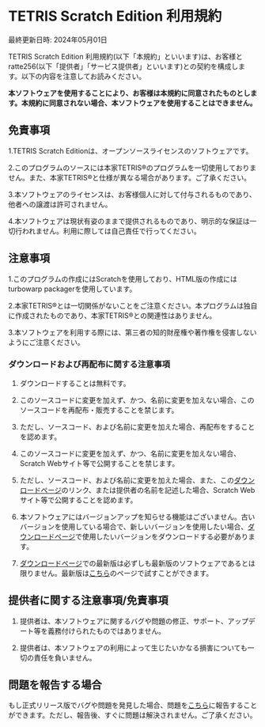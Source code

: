 # TETRIS Scratch Edition 利用規約

最終更新日時: 2024年05月01日

TETRIS Scratch Edition 利用規約(以下「本規約」といいます)は、お客様とratte256(以下「提供者」「サービス提供者」といいます)との契約を構成します。以下の内容を注意してお読みください。

**本ソフトウェアを使用することにより、お客様は本規約に同意されたものとします。本規約に同意されない場合、本ソフトウェアを使用することはできません。**

## 免責事項

1.TETRIS Scratch Editionは、オープンソースライセンスのソフトウェアです。

2.このプログラムのソースには本家TETRIS®のプログラムを一切使用しておりません。また、本家TETRIS®と仕様が異なる場合があります。ご了承ください。

3.本ソフトウェアのライセンスは、お客様個人に対して付与されるものであり、他者への譲渡は許可されません。

4.本ソフトウェアは現状有姿のままで提供されるものであり、明示的な保証は一切行われません。利用に際しては自己責任で行ってください。

## 注意事項

1.このプログラムの作成にはScratchを使用しており、HTML版の作成にはturbowarp packagerを使用しています。

2.本家TETRIS®とは一切関係がないことをご注意ください。本プログラムは独自に作成されたものであり、本家TETRIS®との関連性はありません。

3.本ソフトウェアを利用する際には、第三者の知的財産権や著作権を侵害しないようにご注意ください。

### ダウンロードおよび再配布に関する注意事項

1. ダウンロードすることは無料です。

2. このソースコードに変更を加えず、かつ、名前に変更を加えない場合、このソースコードを再配布・販売することを禁じます。

3. ただし、ソースコード、および名前に変更を加えた場合、再配布をすることを認めます。 

4. このソースコードに変更を加えず、かつ、名前に変更を加えない場合、Scratch Webサイト等で公開することを禁じます。

5. ただし、ソースコード、および名前に変更を加えた場合、また、この[ダウンロードページ](https://github.com/ratte256/TETRIS_ScratchEdition/releases)のリンク、または提供者の名前を記述した場合、Scratch Webサイト等で公開することを認めます。

6. 本ソフトウェアにはバージョンアップを知らせる機能はございません。古いバージョンを使用している場合で、新しいバージョンを使用したい場合、[ダウンロードページ](https://github.com/ratte256/TETRIS_ScratchEdition/releases)で使用したいバージョンをダウンロードする必要があります。

7. [ダウンロードページ](https://github.com/ratte256/TETRIS_ScratchEdition/releases)での最新版は必ずしも最新版のソフトウェアであるとは限りません。最新版は[こちら](https://scratch.mit.edu/projects/1007040863)のページで試すことができます。

## 提供者に関する注意事項/免責事項

1. 提供者は、本ソフトウェアに関するバグや問題の修正、サポート、アップデート等を義務付けられたものではありません。

2. 提供者は、本ソフトウェアの利用によって生じたいかなる損害についても一切の責任を負いません。

## 問題を報告する場合

もし正式リリース版でバグや問題を発見した場合、問題を[こちら](https://github.com/ratte256/TETRIS_ScratchEdition/issues)に報告することができます。ただし、報告後、すぐに問題は解決されません。ご了承ください。
